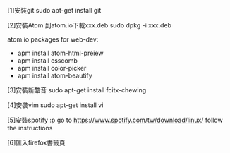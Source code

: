 [1]安裝git
sudo apt-get install git

[2]安裝Atom
到atom.io下載xxx.deb
sudo dpkg -i xxx.deb

atom.io packages for web-dev:
- apm install atom-html-preiew
- apm install csscomb
- apm install color-picker
- apm install atom-beautify

[3]安裝新酷音
sudo apt-get install fcitx-chewing

[4]安裝vim
sudo apt-get install vi

[5]安裝spotify :p
go to https://www.spotify.com/tw/download/linux/
follow the instructions

[6]匯入firefox書籤頁

